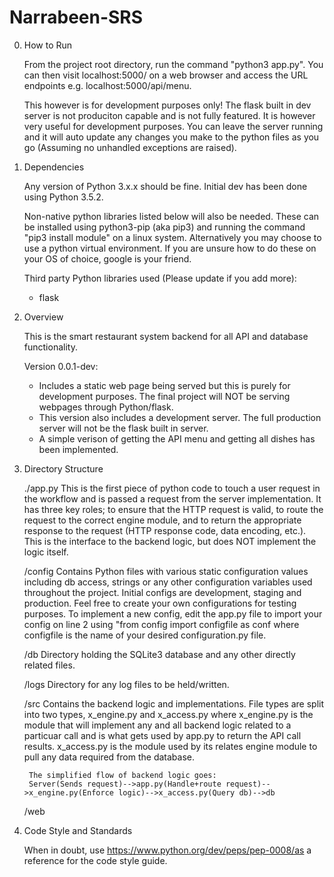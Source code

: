 # Narrabeen-SRS

0. How to Run

	From the project root directory, run the command "python3 app.py". You can then visit localhost:5000/ on a web browser and access the URL endpoints e.g. localhost:5000/api/menu. 
	
	This however is for development purposes only! The flask built in dev server is not produciton capable and is not fully featured. It is however very useful for development purposes. You can leave the server running and it will auto update any changes you make to the python files as you go (Assuming no unhandled exceptions are raised).

1. Dependencies

	Any version of Python 3.x.x should be fine. Initial dev has been done using Python 3.5.2.
	
	Non-native python libraries listed below will also be needed. These can be installed using python3-pip (aka pip3) and running the command "pip3 install module" on a linux system. Alternatively you may choose to use a python virtual environment. If you are unsure how to do these on your OS of choice, google is your friend.
	
	Third party Python libraries used (Please update if you add more):
	* flask
 
2. Overview

	This is the smart restaurant system backend for all API and database functionality.

	Version 0.0.1-dev:
	* Includes a static web page being served but this is purely for development purposes. The final project will NOT be serving webpages through Python/flask.
	* This version also includes a development server. The full production server will not be the flask built in server.
	* A simple verison of getting the API menu and getting all dishes has been implemented.


3. Directory Structure

	./app.py
		This is the first piece of python code to touch a user request in the workflow and is passed a request from the server implementation. It has three key roles; to ensure that the HTTP request is valid, to route the request to the correct engine module, and to return the appropriate response to the request (HTTP response code, data encoding, etc.). This is the interface to the backend logic, but does NOT implement the logic itself.

	/config
		Contains Python files with various static configuration values including db access, strings or any other configuration variables used throughout the project. Initial configs are development, staging and production. Feel free to create your own configurations for testing purposes. To implement a new config, edit the app.py file to import your config on line 2 using "from config import configfile as conf where configfile is the name of your desired configuration.py file.
	
	/db
		Directory holding the SQLite3 database and any other directly related files.
	
	/logs
		Directory for any log files to be held/written.
	
	/src
		Contains the backend logic and implementations. File types are split into two types, x_engine.py and x_access.py where x_engine.py is the module that will implement any and all backend logic related to a particuar call and is what gets used by app.py to return the API call results. x_access.py is the module used by its relates engine module to pull any data required from the database. 
		
		The simplified flow of backend logic goes: 
		Server(Sends request)-->app.py(Handle+route request)-->x_engine.py(Enforce logic)-->x_access.py(Query db)-->db
	
	/web


4. Code Style and Standards

	When in doubt, use https://www.python.org/dev/peps/pep-0008/as a reference for the code style guide.
